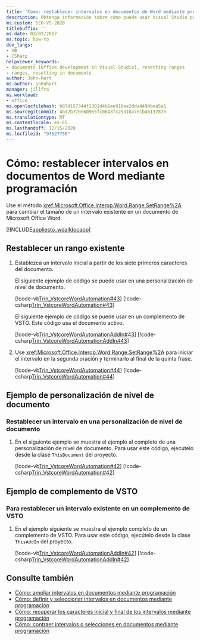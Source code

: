 ```yaml
---
title: 'Cómo: restablecer intervalos en documentos de Word mediante programación'
description: Obtenga información sobre cómo puede usar Visual Studio para cambiar mediante programación el tamaño de un intervalo existente en un documento de Microsoft Word.
ms.custom: SEO-VS-2020
titleSuffix: ''
ms.date: 02/02/2017
ms.topic: how-to
dev_langs:
- VB
- CSharp
helpviewer_keywords:
- documents [Office development in Visual Studio], resetting ranges
- ranges, resetting in documents
author: John-Hart
ms.author: johnhart
manager: jillfra
ms.workload:
- office
ms.openlocfilehash: b87d157344f1302d4b1ee910ee2dda449bbea5a1
ms.sourcegitcommit: 4bd2b770e60965fc0843fc25318a7e1b46137875
ms.translationtype: MT
ms.contentlocale: es-ES
ms.lasthandoff: 12/15/2020
ms.locfileid: "97527750"
---
```

# <a name="how-to-programmatically-reset-ranges-in-word-documents"></a>Cómo: restablecer intervalos en documentos de Word mediante programación
  Use el método <xref:Microsoft.Office.Interop.Word.Range.SetRange%2A> para cambiar el tamaño de un intervalo existente en un documento de Microsoft Office Word.

 [!INCLUDE[appliesto_wdalldocapp](../vsto/includes/appliesto-wdalldocapp-md.md)]

## <a name="to-reset-an-existing-range"></a>Restablecer un rango existente

1. Establezca un intervalo inicial a partir de los siete primeros caracteres del documento.

     El siguiente ejemplo de código se puede usar en una personalización de nivel de documento.

     [!code-vb[Trin_VstcoreWordAutomation#43](../vsto/codesnippet/VisualBasic/Trin_VstcoreWordAutomationVB/ThisDocument.vb#43)]
     [!code-csharp[Trin_VstcoreWordAutomation#43](../vsto/codesnippet/CSharp/Trin_VstcoreWordAutomationCS/ThisDocument.cs#43)]

     El siguiente ejemplo de código se puede usar en un complemento de VSTO. Este código usa el documento activo.

     [!code-vb[Trin_VstcoreWordAutomationAddIn#43](../vsto/codesnippet/VisualBasic/Trin_VstcoreWordAutomationAddIn/ThisAddIn.vb#43)]
     [!code-csharp[Trin_VstcoreWordAutomationAddIn#43](../vsto/codesnippet/CSharp/Trin_VstcoreWordAutomationAddIn/ThisAddIn.cs#43)]

2. Use <xref:Microsoft.Office.Interop.Word.Range.SetRange%2A> para iniciar el intervalo en la segunda oración y terminarlo al final de la quinta frase.

     [!code-vb[Trin_VstcoreWordAutomation#44](../vsto/codesnippet/VisualBasic/Trin_VstcoreWordAutomationVB/ThisDocument.vb#44)]
     [!code-csharp[Trin_VstcoreWordAutomation#44](../vsto/codesnippet/CSharp/Trin_VstcoreWordAutomationCS/ThisDocument.cs#44)]

## <a name="document-level-customization-example"></a>Ejemplo de personalización de nivel de documento

### <a name="to-reset-an-existing-range-in-a-document-level-customization"></a>Restablecer un intervalo en una personalización de nivel de documento

1. En el siguiente ejemplo se muestra el ejemplo al completo de una personalización de nivel de documento. Para usar este código, ejecútelo desde la clase `ThisDocument` del proyecto.

     [!code-vb[Trin_VstcoreWordAutomation#42](../vsto/codesnippet/VisualBasic/Trin_VstcoreWordAutomationVB/ThisDocument.vb#42)]
     [!code-csharp[Trin_VstcoreWordAutomation#42](../vsto/codesnippet/CSharp/Trin_VstcoreWordAutomationCS/ThisDocument.cs#42)]

## <a name="vsto-add-in-example"></a>Ejemplo de complemento de VSTO

### <a name="to-reset-an-existing-range-in-a-vsto-add-in"></a>Para restablecer un intervalo existente en un complemento de VSTO

1. En el ejemplo siguiente se muestra el ejemplo completo de un complemento de VSTO. Para usar este código, ejecútelo desde la clase `ThisAddIn` del proyecto.

     [!code-vb[Trin_VstcoreWordAutomationAddIn#42](../vsto/codesnippet/VisualBasic/Trin_VstcoreWordAutomationAddIn/ThisAddIn.vb#42)]
     [!code-csharp[Trin_VstcoreWordAutomationAddIn#42](../vsto/codesnippet/CSharp/Trin_VstcoreWordAutomationAddIn/ThisAddIn.cs#42)]

## <a name="see-also"></a>Consulte también
- [Cómo: ampliar intervalos en documentos mediante programación](../vsto/how-to-programmatically-extend-ranges-in-documents.md)
- [Cómo: definir y seleccionar intervalos en documentos mediante programación](../vsto/how-to-programmatically-define-and-select-ranges-in-documents.md)
- [Cómo: recuperar los caracteres inicial y final de los intervalos mediante programación](../vsto/how-to-programmatically-retrieve-start-and-end-characters-in-ranges.md)
- [Cómo: contraer intervalos o selecciones en documentos mediante programación](../vsto/how-to-programmatically-collapse-ranges-or-selections-in-documents.md)
